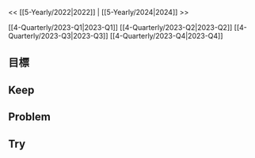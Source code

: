 << [[5-Yearly/2022|2022]] | [[5-Yearly/2024|2024]] >>

[[4-Quarterly/2023-Q1|2023-Q1]]
[[4-Quarterly/2023-Q2|2023-Q2]]
[[4-Quarterly/2023-Q3|2023-Q3]]
[[4-Quarterly/2023-Q4|2023-Q4]]
## 目標
## Keep
## Problem
## Try
